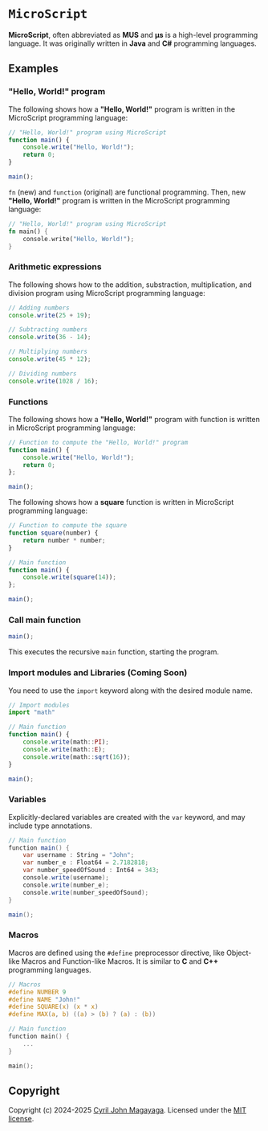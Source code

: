 # `MicroScript`

**MicroScript**, often abbreviated as **MUS** and **μs** is a high-level programming language. It was originally written in **Java** and **C#** programming languages.

## Examples
### "Hello, World!" program
The following shows how a **"Hello, World!"** program is written in the MicroScript programming language:

```js
// "Hello, World!" program using MicroScript
function main() {
    console.write("Hello, World!");
    return 0;
}

main();
```

`fn` (new) and `function` (original) are functional programming. Then, new **"Hello, World!"** program is written in the MicroScript programming language:

```rust
// "Hello, World!" program using MicroScript
fn main() {
    console.write("Hello, World!");
}
```

### Arithmetic expressions
The following shows how to the addition, substraction, multiplication, and division program using MicroScript programming language:

```js
// Adding numbers
console.write(25 + 19);

// Subtracting numbers
console.write(36 - 14);

// Multiplying numbers
console.write(45 * 12);

// Dividing numbers
console.write(1028 / 16);
```

### Functions

The following shows how a **"Hello, World!"** program with function is written in MicroScript programming language:

```js
// Function to compute the "Hello, World!" program
function main() {
    console.write("Hello, World!");
    return 0;
};

main();
```

The following shows how a **square** function is written in MicroScript programming language:

```js
// Function to compute the square
function square(number) {
    return number * number;
}

// Main function
function main() {
    console.write(square(14));
};

main();
```

### Call main function

```js
main();
```

This executes the recursive `main` function, starting the program.

### Import modules and Libraries (Coming Soon)
You need to use the `import` keyword along with the desired module name.

```ts
// Import modules
import "math"

// Main function
function main() {
    console.write(math::PI);
    console.write(math::E);
    console.write(math::sqrt(16));
}

main();
```

### Variables
Explicitly-declared variables are created with the `var` keyword, and may include type annotations.

```csharp
// Main function
function main() {
    var username : String = "John";
    var number_e : Float64 = 2.7182818;
    var number_speedOfSound : Int64 = 343;
    console.write(username);
    console.write(number_e);
    console.write(number_speedOfSound);
}

main();
```

### Macros
Macros are defined using the `#define` preprocessor directive, like Object-like Macros and Function-like Macros. It is similar to **C** and **C++** programming languages.

```c
// Macros
#define NUMBER 9
#define NAME "John!"
#define SQUARE(x) (x * x)
#define MAX(a, b) ((a) > (b) ? (a) : (b))

// Main function
function main() {
    ...
}

main();
```

## Copyright

Copyright (c) 2024-2025 [Cyril John Magayaga](https://github.com/magayaga). Licensed under the [MIT license](LICENSE).
